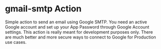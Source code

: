 # gmail-smtp Action

Simple action to send an email using Google SMTP. You need an active Google account and set up your App Password through Google Account settings. This action is really meant for development purposes only. There are much better and more secure ways to connect to Google for Production use cases.